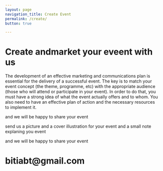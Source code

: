 ```yaml
---
layout: page
navigation_title: Create Event
permalink: /create/
button: true

---
```


<h1>Create andmarket your eveent with us</h1>

The development of an effective marketing and communications plan is essential for the delivery of a successful event. The key is to match your event concept (the theme, programme, etc) with the appropriate audience (those who will attend or participate in your event). In order to do that, you must have a strong idea of what the event actually offers and to whom. You also need to have an effective plan of action and the necessary resources to implement it.

and we will be happy to share your event

send us a picture and a cover illustration for your event and a small note explaning you event

and we will be happy to share your event

<h1>bitiabt@gmail.com</h1>